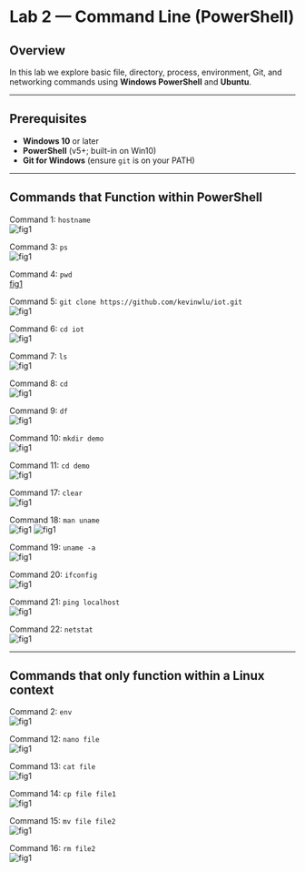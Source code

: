 # Lab 2 — Command Line (PowerShell)

## Overview  
In this lab we explore basic file, directory, process, environment, Git, and networking commands using **Windows PowerShell** and **Ubuntu**.

---

## Prerequisites  
- **Windows 10** or later  
- **PowerShell** (v5+; built-in on Win10)  
- **Git for Windows** (ensure `git` is on your PATH)  

---

## Commands that Function within PowerShell

Command 1: `hostname`
<br>
![fig1](1.png)

Command 3: `ps`
<br>
![fig1](3.png)

Command 4: `pwd`
<br>
[fig1](4.png)

Command 5: `git clone https://github.com/kevinwlu/iot.git`
<br>
![fig1](5.png)

Command 6: `cd iot`
<br>
![fig1](6.png)

Command 7: `ls`
<br>
![fig1](7.png)

Command 8: `cd`
<br>
![fig1](8.png)

Command 9: `df`
<br>
![fig1](9.png)

Command 10: `mkdir demo`
<br>
![fig1](10.png)

Command 11: `cd demo`
<br>
![fig1](11.png)

Command 17: `clear`
<br>
![fig1](17.png)

Command 18: `man uname`
<br>
![fig1](18(1).png)
![fig1](18(2).png)

Command 19: `uname -a`
<br>
![fig1](19.png)

Command 20: `ifconfig`
<br>
![fig1](20.png)

Command 21: `ping localhost`
<br>
![fig1](21.png)

Command 22: `netstat`
<br>
![fig1](22.png)

---

## Commands that only function within a Linux context

Command 2: `env`
<br>
![fig1](2.png)

Command 12: `nano file`
<br>
![fig1](12.png)

Command 13: `cat file`
<br>
![fig1](13.png)

Command 14: `cp file file1`
<br>
![fig1](14.png)

Command 15: `mv file file2`
<br>
![fig1](15.png)

Command 16: `rm file2`
<br>
![fig1](16.png)


